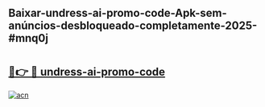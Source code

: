 ## Baixar-undress-ai-promo-code-Apk-sem-anúncios-desbloqueado-completamente-2025-#mnq0j

# <h2><a href="https://ainizakaria.my?title=undress-ai-promo-code&ref=20M">🔗👉 🔴 undress-ai-promo-code</a></h2>

[![acn](https://github.com/user-attachments/assets/0f9c940e-d8b0-45ae-aac7-cd30a18b3e1c)](https://ainizakaria.my?title=undress-ai-promo-code&ref=20M)

